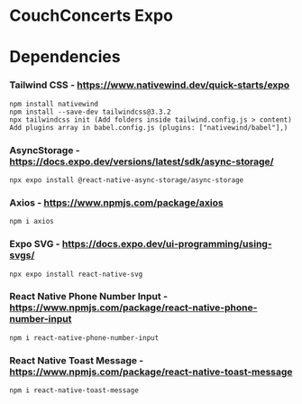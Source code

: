 # CouchConcerts Expo

# Dependencies

### Tailwind CSS - https://www.nativewind.dev/quick-starts/expo
    npm install nativewind
    npm install --save-dev tailwindcss@3.3.2
    npx tailwindcss init (Add folders inside tailwind.config.js > content)
    Add plugins array in babel.config.js (plugins: ["nativewind/babel"],)

### AsyncStorage - https://docs.expo.dev/versions/latest/sdk/async-storage/
    npx expo install @react-native-async-storage/async-storage

### Axios - https://www.npmjs.com/package/axios
    npm i axios

### Expo SVG - https://docs.expo.dev/ui-programming/using-svgs/
    npx expo install react-native-svg

### React Native Phone Number Input - https://www.npmjs.com/package/react-native-phone-number-input

    npm i react-native-phone-number-input

### React Native Toast Message - https://www.npmjs.com/package/react-native-toast-message

    npm i react-native-toast-message